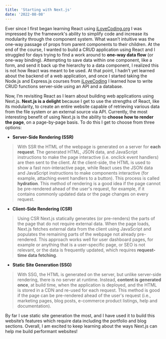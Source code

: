 ```yaml
---
title: 'Starting with Next.js'
date: '2022-08-08'
---
```


Ever since I first began learning React using [iLoveCoding.org](https://ilovecoding.org/) I was impressed by the framework's ability to simplify code and increase its modularity through the component system. What wasn’t intuitive was the one-way passage of props from parent components to their children. At the end of the course, I wanted to build a CRUD application using React and I struggled for days trying to find a work around to **one-way data flow** (or one-way binding). Attempting to save data within one component, like a form, and send it back up the hierarchy to a data component, I realized this is not how React was meant to be used. At that point, I hadn’t yet learned about the backend of a web application, and once I started taking the Node.js and Express.js courses from [iLoveCoding](https://ilovecoding.org/) I learned how to write CRUD functions server-side using an API and a database. 

Now, I’m revisiting React as I learn about building web applications using Next.js. **Next.js is a delight** because I get to use the strengths of React, like its modularity, to create an entire website capable of retrieving various data from the file system or an external source via API. Currently, the most interesting benefit of using Next.js is the ability to **choose how to render the page**, on a page-by-page basis.  To do this I get to choose from three options: 

- **Server-Side Rendering (SSR)**

> With SSR the HTML of the webpage is generated on a server for **each request**. The generated HTML, JSON data, and JavaScript instructions to make the page interactive (i.e. onclick event handlers) are then sent to the client. At the client-side, the HTML is used to show a fast non-interactive page, while React uses the JSON data and JavaScript instructions to make components interactive (for example, attaching event handlers to a button). This process is called **hydration**. This method of rendering is a good idea if the page cannot be pre-rendered ahead of the user's request, for example, if it contains commonly updated data or the page changes on every request. 

- **Client-Side Rendering (CSR)**

> Using CSR Next.js statically generates (or pre-renders) the parts of the page that do not require external data. When the page loads, Next.js fetches external data from the client using JavaScript and populates the remaining parts of the webpage not already pre-rendered. This approach works well for user dashboard pages, for example or anything that is a user-specific page, or SEO is not relevant, or the data is frequently updated, which requires **request-time data fetching**.

- **Static Site Generation (SSG)**

> With SSG, the HTML is generated on the server, but unlike server-side rendering, there is no server at runtime. Instead, **content is generated once**, at build time, when the application is deployed, and the HTML is stored in a CDN and re-used for each request. This method is good if the page can be pre-rendered ahead of the user's request (i.e., marketing pages, blog posts, e-commerce product listings, help and documentation).

By far I use static site generation the most, and I have used it to build this website’s features which require data including the portfolio and blog sections. Overall, I am excited to keep learning about the ways Next.js can help me build performant websites! 
